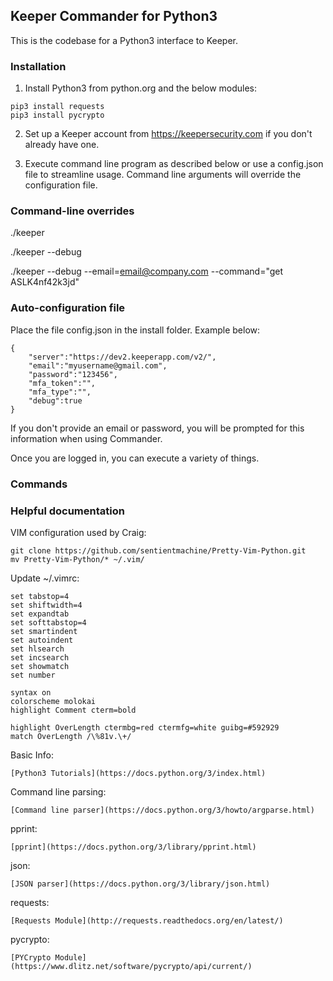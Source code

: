 Keeper Commander for Python3
----

This is the codebase for a Python3 interface to Keeper.

### Installation 

1. Install Python3 from python.org and the below modules:

```
pip3 install requests
pip3 install pycrypto
```

2. Set up a Keeper account from https://keepersecurity.com if you don't 
already have one.

3. Execute command line program as described below or use 
a config.json file to streamline usage.  Command line arguments will 
override the configuration file.

### Command-line overrides

./keeper

./keeper --debug

./keeper --debug --email=email@company.com --command="get ASLK4nf42k3jd"

### Auto-configuration file

Place the file config.json in the install folder.  Example below:

```
{                                                                               
    "server":"https://dev2.keeperapp.com/v2/",
    "email":"myusername@gmail.com",
    "password":"123456",
    "mfa_token":"",
    "mfa_type":"",
    "debug":true
}
```

If you don't provide an email or password, you will be prompted
for this information when using Commander.

Once you are logged in, you can execute a variety of things.

### Commands


### Helpful documentation

VIM configuration used by Craig:

```
git clone https://github.com/sentientmachine/Pretty-Vim-Python.git
mv Pretty-Vim-Python/* ~/.vim/
```

Update ~/.vimrc:

```
set tabstop=4
set shiftwidth=4
set expandtab
set softtabstop=4
set smartindent
set autoindent
set hlsearch
set incsearch
set showmatch
set number

syntax on
colorscheme molokai
highlight Comment cterm=bold

highlight OverLength ctermbg=red ctermfg=white guibg=#592929
match OverLength /\%81v.\+/
```

Basic Info:

    [Python3 Tutorials](https://docs.python.org/3/index.html)

Command line parsing:

    [Command line parser](https://docs.python.org/3/howto/argparse.html)

pprint:

    [pprint](https://docs.python.org/3/library/pprint.html)

json:

    [JSON parser](https://docs.python.org/3/library/json.html)

requests:

    [Requests Module](http://requests.readthedocs.org/en/latest/)

pycrypto:

    [PYCrypto Module](https://www.dlitz.net/software/pycrypto/api/current/)

